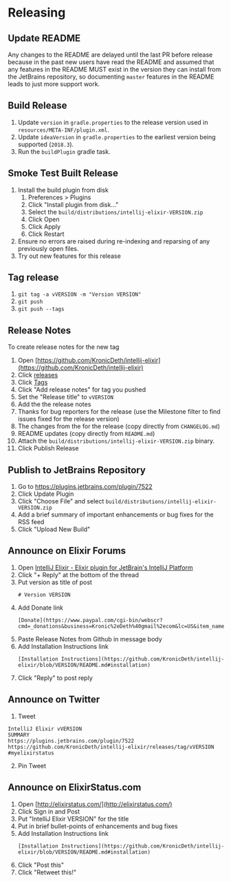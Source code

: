 # Releasing

## Update README

Any changes to the README are delayed until the last PR before release because in the past new users have read the README and assumed that any features in the README MUST exist in the version they can install from the JetBrains repository, so documenting `master` features in the README leads to just more support work.

## Build Release

1. Update `version` in `gradle.properties` to the release version used in `resources/META-INF/plugin.xml`.
2. Update `ideaVersion` in `gradle.properties` to the earliest version being supported (`2018.3`).
3. Run the `buildPlugin` gradle task.

## Smoke Test Built Release

1. Install the build plugin from disk
    1. Preferences > Plugins
    2. Click "Install plugin from disk..."
    3. Select the `build/distributions/intellij-elixir-VERSION.zip`
    4. Click Open
    5. Click Apply
    6. Click Restart
3. Ensure no errors are raised during re-indexing and reparsing of any previously open files.
4. Try out new features for this release

## Tag release

1. `git tag -a vVERSION -m "Version VERSION"`
2. `git push`
3. `git push --tags`

## Release Notes

To create release notes for the new tag

1. Open [https://github.com/KronicDeth/intellij-elixir](https://github.com/KronicDeth/intellij-elixir)
2. Click [releases](https://github.com/KronicDeth/intellij-elixir/releases)
3. Click [Tags](https://github.com/KronicDeth/intellij-elixir/tags)
4. Click "Add release notes" for tag you pushed
5. Set the "Release title" to `vVERSION`
6. Add the the release notes
  1. Thanks for bug reporters for the release (use the Milestone filter to find issues fixed for the release version)
  2. The changes from the for the release (copy directly from `CHANGELOG.md`)
  3. README updates (copy directly from `README.md`)
7. Attach the `build/distributions/intellij-elixir-VERSION.zip` binary.
8. Click Publish Release

## Publish to JetBrains Repository

1. Go to https://plugins.jetbrains.com/plugin/7522
2. Click Update Plugin
3. Click "Choose File" and select `build/distributions/intellij-elixir-VERSION.zip`
4. Add a brief summary of important enhancements or bug fixes for the RSS feed
5. Click "Upload New Build"

## Announce on Elixir Forums

1. Open [IntelliJ Elixir - Elixir plugin for JetBrain's IntelliJ Platform](https://elixirforum.com/t/intellij-elixir-elixir-plugin-for-jetbrains-intellij-platform/1697)
2. Click "+ Reply" at the bottom of the thread
3. Put version as title of post
   ```
   # Version VERSION
   ```
4. Add Donate link
   ```
   [Donate](https://www.paypal.com/cgi-bin/webscr?cmd=_donations&business=Kronic%2eDeth%40gmail%2ecom&lc=US&item_name=Elixir%20plugin%20for%20IntelliJ%20IDEA&currency_code=USD&bn=PP%2dDonationsBF%3abtn_donate_LG%2egif%3aNonHosted)
   ```
5. Paste Release Notes from Github in message body
6. Add Installation Instructions link
   ```
   [Installation Instructions](https://github.com/KronicDeth/intellij-elixir/blob/VERSION/README.md#installation)
   ```
7. Click "Reply" to post reply

## Announce on Twitter

1. Tweet
  ```
  IntelliJ Elixir vVERSION
  SUMMARY
  https://plugins.jetbrains.com/plugin/7522
  https://github.com/KronicDeth/intellij-elixir/releases/tag/vVERSION
  #myelixirstatus
  ```
2. Pin Tweet

## Announce on ElixirStatus.com

1. Open [http://elixirstatus.com/](http://elixirstatus.com/)
2. Click Sign in and Post
3. Put "IntelliJ Elixir VERSION" for the title
4. Put in brief bullet-points of enhancements and bug fixes
5. Add Installation Instructions link
   ```
   [Installation Instructions](https://github.com/KronicDeth/intellij-elixir/blob/VERSION/README.md#installation)
   ```
6. Click "Post this"
7. Click "Retweet this!"
